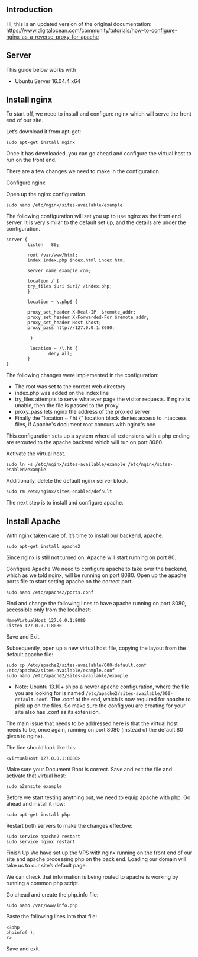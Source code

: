 ## Introduction
Hi, this is an updated version of the original documentation: https://www.digitalocean.com/community/tutorials/how-to-configure-nginx-as-a-reverse-proxy-for-apache

## Server
This guide below works with
* Ubuntu Server 16.04.4 x64

## Install nginx
To start off, we need to install and configure nginx which will serve the front end of our site.

Let’s download it from apt-get:

```
sudo apt-get install nginx
```

Once it has downloaded, you can go ahead and configure the virtual host to run on the front end.

There are a few changes we need to make in the configuration.

Configure nginx

Open up the nginx configuration.

```
sudo nano /etc/nginx/sites-available/example
```

The following configuration will set you up to use nginx as the front end server. It is very similar to the default set up, and the details are under the configuration.

```
server {
        listen   80;

        root /var/www/html;
        index index.php index.html index.htm;

        server_name example.com;

        location / {
        try_files $uri $uri/ /index.php;
        }

        location ~ \.php$ {

        proxy_set_header X-Real-IP  $remote_addr;
        proxy_set_header X-Forwarded-For $remote_addr;
        proxy_set_header Host $host;
        proxy_pass http://127.0.0.1:8080;

         }

         location ~ /\.ht {
                deny all;
        }
}
```

The following changes were implemented in the configuration:

* The root was set to the correct web directory
* index.php was added on the index line
* try_files attempts to serve whatever page the visitor requests. If nginx is unable, then the file is passed to the proxy
* proxy_pass lets nginx the address of the proxied server
* Finally the "location ~ /\.ht {" location block denies access to .htaccess files, if Apache's document root concurs with nginx's one

This configuration sets up a system where all extensions with a php ending are rerouted to the apache backend which will run on port 8080.

Activate the virtual host.

```
sudo ln -s /etc/nginx/sites-available/example /etc/nginx/sites-enabled/example
```

Additionally, delete the default nginx server block.

```
sudo rm /etc/nginx/sites-enabled/default
```

The next step is to install and configure apache.

## Install Apache
With nginx taken care of, it’s time to install our backend, apache.

```
sudo apt-get install apache2
```

Since nginx is still not turned on, Apache will start running on port 80.

Configure Apache
We need to configure apache to take over the backend, which as we told nginx, will be running on port 8080. Open up the apache ports file to start setting apache on the correct port:

```
sudo nano /etc/apache2/ports.conf
```

Find and change the following lines to have apache running on port 8080, accessible only from the localhost:

```
NameVirtualHost 127.0.0.1:8080
Listen 127.0.0.1:8080
```

Save and Exit.

Subsequently, open up a new virtual host file, copying the layout from the default apache file:

```
sudo cp /etc/apache2/sites-available/000-default.conf /etc/apache2/sites-available/example.conf
sudo nano /etc/apache2/sites-available/example
```

* Note: Ubuntu 13.10+ ships a newer apache configuration, where the file you are looking for is named `/etc/apache2/sites-available/000-default.conf.`
The .conf at the end, which is now required for apache to pick up on the files. So make sure the config you are creating for your site also has .conf as its extension.

The main issue that needs to be addressed here is that the virtual host needs to be, once again, running on port 8080 (instead of the default 80 given to nginx).

The line should look like this:

```
<VirtualHost 127.0.0.1:8080>
```

Make sure your Document Root is correct. Save and exit the file and activate that virtual host:

```
sudo a2ensite example
```

Before we start testing anything out, we need to equip apache with php. Go ahead and install it now:

```
sudo apt-get install php
```

Restart both servers to make the changes effective:

```
sudo service apache2 restart
sudo service nginx restart
```

Finish Up
We have set up the VPS with nginx running on the front end of our site and apache processing php on the back end. Loading our domain will take us to our site’s default page.

We can check that information is being routed to apache is working by running a common php script.

Go ahead and create the php.info file:
```
sudo nano /var/www/info.php
```

Paste the following lines into that file:

```
<?php
phpinfo( );
?>
```

Save and exit.
